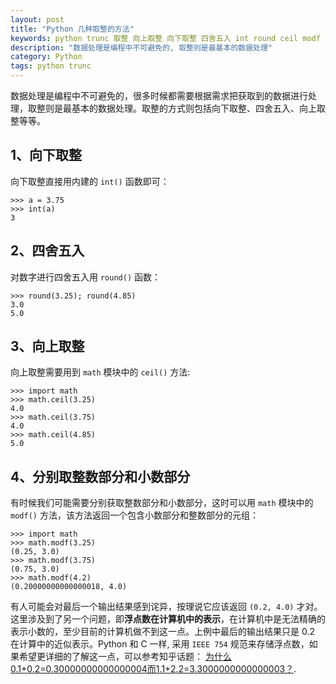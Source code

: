 ```yaml
---
layout: post
title: "Python 几种取整的方法"
keywords: python trunc 取整 向上取整 向下取整 四舍五入 int round ceil modf
description: "数据处理是编程中不可避免的, 取整则是最基本的数据处理"
category: Python
tags: python trunc
---
```


数据处理是编程中不可避免的，很多时候都需要根据需求把获取到的数据进行处理，取整则是最基本的数据处理。取整的方式则包括向下取整、四舍五入、向上取整等等。

## 1、向下取整

向下取整直接用内建的 `int()` 函数即可：

```
>>> a = 3.75
>>> int(a)
3
```

## 2、四舍五入

对数字进行四舍五入用 `round()` 函数：

```
>>> round(3.25); round(4.85)
3.0
5.0
```

## 3、向上取整

向上取整需要用到 `math` 模块中的 `ceil()` 方法:

```
>>> import math
>>> math.ceil(3.25)
4.0
>>> math.ceil(3.75)
4.0
>>> math.ceil(4.85)
5.0
```

## 4、分别取整数部分和小数部分

有时候我们可能需要分别获取整数部分和小数部分，这时可以用 `math` 模块中的 `modf()` 方法，该方法返回一个包含小数部分和整数部分的元组：

```
>>> import math
>>> math.modf(3.25)
(0.25, 3.0)
>>> math.modf(3.75)
(0.75, 3.0)
>>> math.modf(4.2)
(0.20000000000000018, 4.0)
```
有人可能会对最后一个输出结果感到诧异，按理说它应该返回 `(0.2, 4.0)` 才对。这里涉及到了另一个问题，即**浮点数在计算机中的表示**，在计算机中是无法精确的表示小数的，至少目前的计算机做不到这一点。上例中最后的输出结果只是 0.2 在计算中的近似表示。Python 和 C 一样, 采用 `IEEE 754` 规范来存储浮点数，如果希望更详细的了解这一点，可以参考知乎话题： [为什么0.1+0.2=0.30000000000000004而1.1+2.2=3.3000000000000003？](https://www.zhihu.com/question/28551135).
